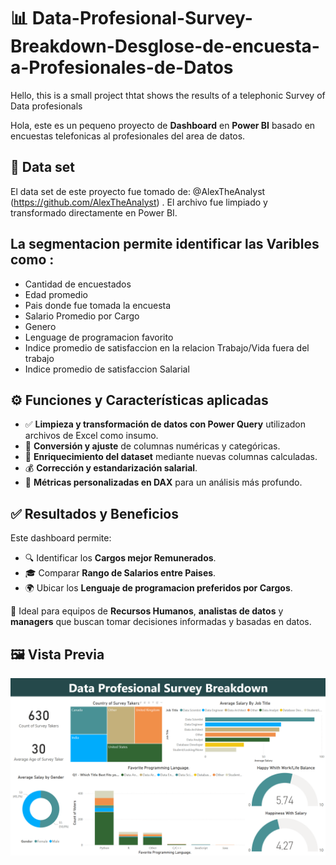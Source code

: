 # 📊 Data-Profesional-Survey-Breakdown-Desglose-de-encuesta-a-Profesionales-de-Datos

Hello, this is a small project thtat shows the results of a telephonic Survey of Data profesionals  

Hola, este es un pequeno proyecto de **Dashboard** en **Power BI** basado en encuestas telefonicas al profesionales del area de datos. 


## 📁 Data set

El data set de este proyecto fue tomado de:   @AlexTheAnalyst (https://github.com/AlexTheAnalyst) .   El archivo fue limpiado y transformado directamente en Power BI.

## La segmentacion permite identificar las Varibles como :
- Cantidad de encuestados
- Edad promedio
- Pais donde fue tomada la encuesta
- Salario Promedio por Cargo
- Genero
- Lenguage de programacion favorito
- Indice promedio de satisfaccion en la relacion Trabajo/Vida fuera del trabajo
- Indice promedio de satisfaccion Salarial

## ⚙️ Funciones y Características aplicadas

- ✅ **Limpieza y transformación de datos con Power Query** utilizadon archivos de Excel como insumo.
- 🔢 **Conversión y ajuste** de columnas numéricas y categóricas.
- 🧠 **Enriquecimiento del dataset** mediante nuevas columnas calculadas.
- 💰 **Corrección y estandarización salarial**.
- 📐 **Métricas personalizadas en DAX** para un análisis más profundo.

## ✅ Resultados y Beneficios

Este dashboard permite:

- 🔍 Identificar los **Cargos mejor Remunerados**.
- 🎓 Comparar **Rango de Salarios entre Paises**.
- 🌍 Ubicar los **Lenguaje de programacion preferidos por Cargos**.

👥 Ideal para equipos de **Recursos Humanos**, **analistas de datos** y **managers** que buscan tomar decisiones informadas y basadas en datos.


## 🖼️ Vista Previa


![vista previa](https://github.com/Oscaruza/Data-Profesional-Survey-Breakdown-Desglose-de-encuesta-a-Profesionales-de-Datos/blob/Power-Bi-Practice/Screenshot%202025-06-01%20140544.png?raw=true)

